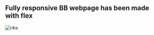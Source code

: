 
## Fully responsive BB webpage has been made with flex
 ![ribs](https://user-images.githubusercontent.com/65924250/150926034-af009cd2-e022-4725-a226-07533537ff23.jpg)

